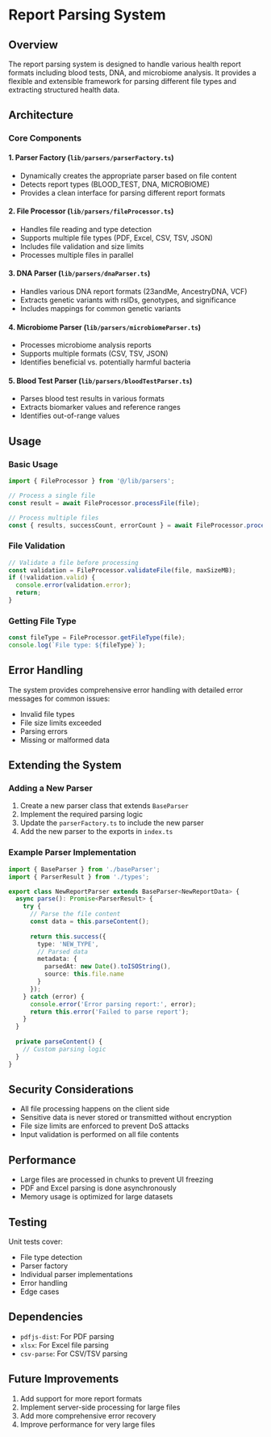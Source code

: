 # Report Parsing System

## Overview
The report parsing system is designed to handle various health report formats including blood tests, DNA, and microbiome analysis. It provides a flexible and extensible framework for parsing different file types and extracting structured health data.

## Architecture

### Core Components

#### 1. Parser Factory (`lib/parsers/parserFactory.ts`)
- Dynamically creates the appropriate parser based on file content
- Detects report types (BLOOD_TEST, DNA, MICROBIOME)
- Provides a clean interface for parsing different report formats

#### 2. File Processor (`lib/parsers/fileProcessor.ts`)
- Handles file reading and type detection
- Supports multiple file types (PDF, Excel, CSV, TSV, JSON)
- Includes file validation and size limits
- Processes multiple files in parallel

#### 3. DNA Parser (`lib/parsers/dnaParser.ts`)
- Handles various DNA report formats (23andMe, AncestryDNA, VCF)
- Extracts genetic variants with rsIDs, genotypes, and significance
- Includes mappings for common genetic variants

#### 4. Microbiome Parser (`lib/parsers/microbiomeParser.ts`)
- Processes microbiome analysis reports
- Supports multiple formats (CSV, TSV, JSON)
- Identifies beneficial vs. potentially harmful bacteria

#### 5. Blood Test Parser (`lib/parsers/bloodTestParser.ts`)
- Parses blood test results in various formats
- Extracts biomarker values and reference ranges
- Identifies out-of-range values

## Usage

### Basic Usage

```typescript
import { FileProcessor } from '@/lib/parsers';

// Process a single file
const result = await FileProcessor.processFile(file);

// Process multiple files
const { results, successCount, errorCount } = await FileProcessor.processMultipleFiles(files);
```

### File Validation

```typescript
// Validate a file before processing
const validation = FileProcessor.validateFile(file, maxSizeMB);
if (!validation.valid) {
  console.error(validation.error);
  return;
}
```

### Getting File Type

```typescript
const fileType = FileProcessor.getFileType(file);
console.log(`File type: ${fileType}`);
```

## Error Handling
The system provides comprehensive error handling with detailed error messages for common issues:
- Invalid file types
- File size limits exceeded
- Parsing errors
- Missing or malformed data

## Extending the System

### Adding a New Parser
1. Create a new parser class that extends `BaseParser`
2. Implement the required parsing logic
3. Update the `parserFactory.ts` to include the new parser
4. Add the new parser to the exports in `index.ts`

### Example Parser Implementation

```typescript
import { BaseParser } from './baseParser';
import { ParserResult } from './types';

export class NewReportParser extends BaseParser<NewReportData> {
  async parse(): Promise<ParserResult> {
    try {
      // Parse the file content
      const data = this.parseContent();
      
      return this.success({
        type: 'NEW_TYPE',
        // Parsed data
        metadata: {
          parsedAt: new Date().toISOString(),
          source: this.file.name
        }
      });
    } catch (error) {
      console.error('Error parsing report:', error);
      return this.error('Failed to parse report');
    }
  }
  
  private parseContent() {
    // Custom parsing logic
  }
}
```

## Security Considerations
- All file processing happens on the client side
- Sensitive data is never stored or transmitted without encryption
- File size limits are enforced to prevent DoS attacks
- Input validation is performed on all file contents

## Performance
- Large files are processed in chunks to prevent UI freezing
- PDF and Excel parsing is done asynchronously
- Memory usage is optimized for large datasets

## Testing
Unit tests cover:
- File type detection
- Parser factory
- Individual parser implementations
- Error handling
- Edge cases

## Dependencies
- `pdfjs-dist`: For PDF parsing
- `xlsx`: For Excel file parsing
- `csv-parse`: For CSV/TSV parsing

## Future Improvements
1. Add support for more report formats
2. Implement server-side processing for large files
3. Add more comprehensive error recovery
4. Improve performance for very large files
